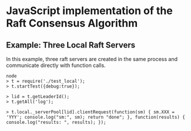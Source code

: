 # JavaScript implementation of the Raft Consensus Algorithm


## Example: Three Local Raft Servers

In this example, three raft servers are created in the same process
and communicate directly with function calls.

    node
    > t = require('./test_local');
    > t.startTest({debug:true});

    > lid = t.getLeaderId();
    > t.getAll('log');

    > t.local._serverPool[lid].clientRequest(function(sm) { sm.XXX = 'YYY'; console.log("sm:", sm); return "done"; }, function(results) { console.log("results: ", results); });
